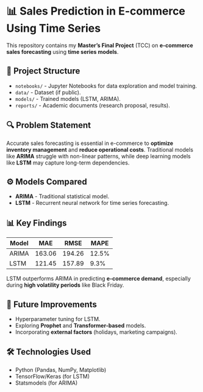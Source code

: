 # 📊 Sales Prediction in E-commerce Using Time Series

This repository contains my **Master’s Final Project** (TCC) on **e-commerce sales forecasting** using **time series models**.

## 📂 Project Structure
- `notebooks/` - Jupyter Notebooks for data exploration and model training.
- `data/` - Dataset (if public).
- `models/` - Trained models (LSTM, ARIMA).
- `reports/` - Academic documents (research proposal, results).

## 🔍 Problem Statement
Accurate sales forecasting is essential in e-commerce to **optimize inventory management** and **reduce operational costs**. Traditional models like **ARIMA** struggle with non-linear patterns, while deep learning models like **LSTM** may capture long-term dependencies.

## ⚙️ Models Compared
- **ARIMA** - Traditional statistical model.
- **LSTM** - Recurrent neural network for time series forecasting.

## 📊 Key Findings
| Model  | MAE  | RMSE  | MAPE |
|--------|------|-------|------|
| ARIMA  | 163.06 | 194.26 | 12.5% |
| LSTM   | 121.45 | 157.89 | 9.3%  |

LSTM outperforms ARIMA in predicting **e-commerce demand**, especially during **high volatility periods** like Black Friday.

## 🚀 Future Improvements
- Hyperparameter tuning for LSTM.
- Exploring **Prophet** and **Transformer-based** models.
- Incorporating **external factors** (holidays, marketing campaigns).

## 🛠 Technologies Used
- Python (Pandas, NumPy, Matplotlib)
- TensorFlow/Keras (for LSTM)
- Statsmodels (for ARIMA)
